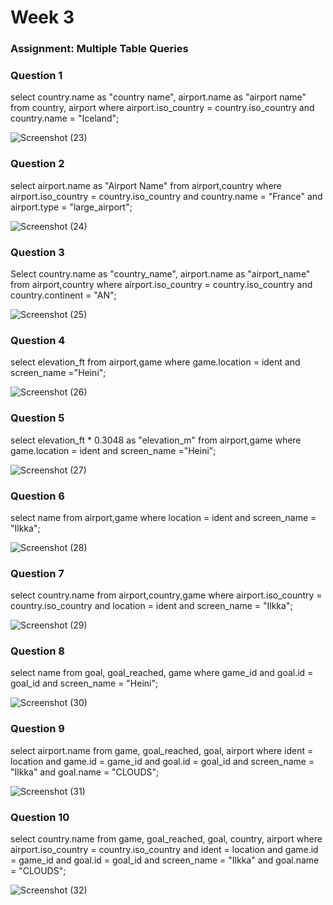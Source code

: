 # Week 3

### Assignment: Multiple Table Queries

### Question 1
select country.name as "country name", airport.name as "airport name"  from country, airport 
where airport.iso_country = country.iso_country and country.name = "Iceland";

![Screenshot (23)](https://github.com/user-attachments/assets/d92cdd67-dab7-4844-92dc-f8c4b04cb80a)

### Question 2
select airport.name as "Airport Name" from airport,country 
where airport.iso_country = country.iso_country and country.name = "France" and airport.type = "large_airport"; 

![Screenshot (24)](https://github.com/user-attachments/assets/096c86ee-69a4-44b9-b207-a1f4db42b6d9)

### Question 3
Select country.name as "country_name", airport.name as "airport_name" from airport,country 
where airport.iso_country = country.iso_country and country.continent = "AN";


![Screenshot (25)](https://github.com/user-attachments/assets/bc096e4e-5faf-45a4-a646-41e9bfac624c)


### Question 4
select elevation_ft from airport,game where game.location = ident and screen_name ="Heini";

![Screenshot (26)](https://github.com/user-attachments/assets/6260314d-955d-459f-bfd6-4cf0eca73ab4)

### Question 5
select elevation_ft * 0.3048 as "elevation_m" from airport,game where game.location = ident and screen_name ="Heini";

![Screenshot (27)](https://github.com/user-attachments/assets/22ca5527-01d4-486b-a20e-d016ea52f304)


### Question 6
select name from airport,game where location = ident and screen_name = "Ilkka";

![Screenshot (28)](https://github.com/user-attachments/assets/93b41389-4ec0-45df-bf31-b7be78d2cb89)


### Question 7
select country.name from airport,country,game 
where airport.iso_country = country.iso_country and location = ident and screen_name = "Ilkka";

![Screenshot (29)](https://github.com/user-attachments/assets/bf2a0391-6bb4-42f8-97ba-c33eb6e6b8a2)


### Question 8 
select name from goal, goal_reached, game  where game_id and goal.id = goal_id and screen_name = "Heini";


![Screenshot (30)](https://github.com/user-attachments/assets/681d3c2d-a226-4b7a-9d7b-88a8580d6cbd)


### Question 9
select airport.name from game, goal_reached, goal, airport 
where ident = location and game.id = game_id and goal.id = goal_id and screen_name = "Ilkka" and goal.name = "CLOUDS";

![Screenshot (31)](https://github.com/user-attachments/assets/d8c52d39-5a03-4c58-916a-cba321bf5952)


 ### Question 10
select country.name from game, goal_reached, goal, country, airport 
where airport.iso_country = country.iso_country and ident = location and game.id = game_id and goal.id = goal_id and screen_name = "Ilkka" and goal.name = "CLOUDS";

![Screenshot (32)](https://github.com/user-attachments/assets/37dc7042-a55e-41ca-838d-561710e67175)







